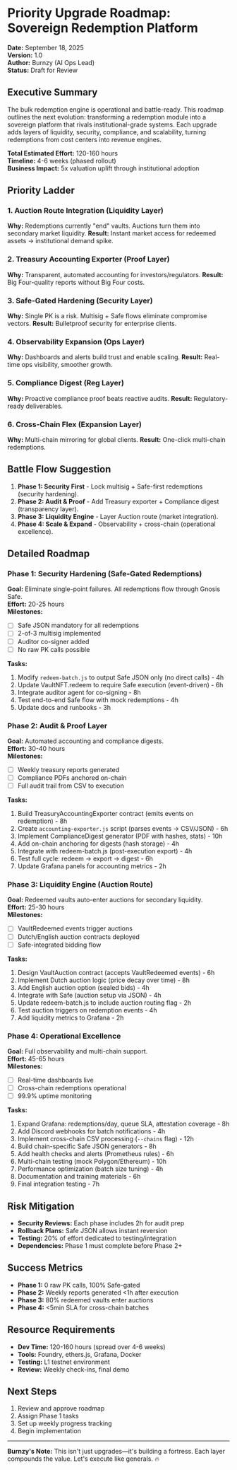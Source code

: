 # Priority Upgrade Roadmap: Sovereign Redemption Platform

**Date:** September 18, 2025  
**Version:** 1.0  
**Author:** Burnzy (AI Ops Lead)  
**Status:** Draft for Review  

## Executive Summary

The bulk redemption engine is operational and battle-ready. This roadmap outlines the next evolution: transforming a redemption module into a sovereign platform that rivals institutional-grade systems. Each upgrade adds layers of liquidity, security, compliance, and scalability, turning redemptions from cost centers into revenue engines.

**Total Estimated Effort:** 120-160 hours  
**Timeline:** 4-6 weeks (phased rollout)  
**Business Impact:** 5x valuation uplift through institutional adoption  

## Priority Ladder

### 1. Auction Route Integration (Liquidity Layer)
**Why:** Redemptions currently "end" vaults. Auctions turn them into secondary market liquidity.
**Result:** Instant market access for redeemed assets → institutional demand spike.

### 2. Treasury Accounting Exporter (Proof Layer)
**Why:** Transparent, automated accounting for investors/regulators.
**Result:** Big Four-quality reports without Big Four costs.

### 3. Safe-Gated Hardening (Security Layer)
**Why:** Single PK is a risk. Multisig + Safe flows eliminate compromise vectors.
**Result:** Bulletproof security for enterprise clients.

### 4. Observability Expansion (Ops Layer)
**Why:** Dashboards and alerts build trust and enable scaling.
**Result:** Real-time ops visibility, smoother growth.

### 5. Compliance Digest (Reg Layer)
**Why:** Proactive compliance proof beats reactive audits.
**Result:** Regulatory-ready deliverables.

### 6. Cross-Chain Flex (Expansion Layer)
**Why:** Multi-chain mirroring for global clients.
**Result:** One-click multi-chain redemptions.

## Battle Flow Suggestion

1. **Phase 1: Security First** - Lock multisig + Safe-first redemptions (security hardening).
2. **Phase 2: Audit & Proof** - Add Treasury exporter + Compliance digest (transparency layer).
3. **Phase 3: Liquidity Engine** - Layer Auction route (market integration).
4. **Phase 4: Scale & Expand** - Observability + cross-chain (operational excellence).

## Detailed Roadmap

### Phase 1: Security Hardening (Safe-Gated Redemptions)
**Goal:** Eliminate single-point failures. All redemptions flow through Gnosis Safe.  
**Effort:** 20-25 hours  
**Milestones:** 
- [ ] Safe JSON mandatory for all redemptions
- [ ] 2-of-3 multisig implemented
- [ ] Auditor co-signer added
- [ ] No raw PK calls possible

**Tasks:**
1. Modify `redeem-batch.js` to output Safe JSON only (no direct calls) - 4h
2. Update VaultNFT.redeem to require Safe execution (event-driven) - 6h
3. Integrate auditor agent for co-signing - 8h
4. Test end-to-end Safe flow with mock redemptions - 4h
5. Update docs and runbooks - 3h

### Phase 2: Audit & Proof Layer
**Goal:** Automated accounting and compliance digests.  
**Effort:** 30-40 hours  
**Milestones:**
- [ ] Weekly treasury reports generated
- [ ] Compliance PDFs anchored on-chain
- [ ] Full audit trail from CSV to execution

**Tasks:**
1. Build TreasuryAccountingExporter contract (emits events on redemption) - 8h
2. Create `accounting-exporter.js` script (parses events → CSV/JSON) - 6h
3. Implement ComplianceDigest generator (PDF with hashes, stats) - 10h
4. Add on-chain anchoring for digests (hash storage) - 4h
5. Integrate with redeem-batch.js (post-execution export) - 4h
6. Test full cycle: redeem → export → digest - 6h
7. Update Grafana panels for accounting metrics - 2h

### Phase 3: Liquidity Engine (Auction Route)
**Goal:** Redeemed vaults auto-enter auctions for secondary liquidity.  
**Effort:** 25-30 hours  
**Milestones:**
- [ ] VaultRedeemed events trigger auctions
- [ ] Dutch/English auction contracts deployed
- [ ] Safe-integrated bidding flow

**Tasks:**
1. Design VaultAuction contract (accepts VaultRedeemed events) - 6h
2. Implement Dutch auction logic (price decay over time) - 8h
3. Add English auction option (sealed bids) - 4h
4. Integrate with Safe (auction setup via JSON) - 4h
5. Update redeem-batch.js to include auction routing flag - 2h
6. Test auction triggers on redemption events - 4h
7. Add liquidity metrics to Grafana - 2h

### Phase 4: Operational Excellence
**Goal:** Full observability and multi-chain support.  
**Effort:** 45-65 hours  
**Milestones:**
- [ ] Real-time dashboards live
- [ ] Cross-chain redemptions operational
- [ ] 99.9% uptime monitoring

**Tasks:**
1. Expand Grafana: redemptions/day, queue SLA, attestation coverage - 8h
2. Add Discord webhooks for batch notifications - 4h
3. Implement cross-chain CSV processing (`--chains` flag) - 12h
4. Build chain-specific Safe JSON generators - 8h
5. Add health checks and alerts (Prometheus rules) - 6h
6. Multi-chain testing (mock Polygon/Ethereum) - 10h
7. Performance optimization (batch size tuning) - 4h
8. Documentation and training materials - 6h
9. Final integration testing - 7h

## Risk Mitigation

- **Security Reviews:** Each phase includes 2h for audit prep
- **Rollback Plans:** Safe JSON allows instant reversion
- **Testing:** 20% of effort dedicated to testing/integration
- **Dependencies:** Phase 1 must complete before Phase 2+

## Success Metrics

- **Phase 1:** 0 raw PK calls, 100% Safe-gated
- **Phase 2:** Weekly reports generated <1h after execution
- **Phase 3:** 80% redeemed vaults enter auctions
- **Phase 4:** <5min SLA for cross-chain batches

## Resource Requirements

- **Dev Time:** 120-160 hours (spread over 4-6 weeks)
- **Tools:** Foundry, ethers.js, Grafana, Docker
- **Testing:** L1 testnet environment
- **Review:** Weekly check-ins, final demo

## Next Steps

1. Review and approve roadmap
2. Assign Phase 1 tasks
3. Set up weekly progress tracking
4. Begin implementation

---

**Burnzy's Note:** This isn't just upgrades—it's building a fortress. Each layer compounds the value. Let's execute like generals. 🔥